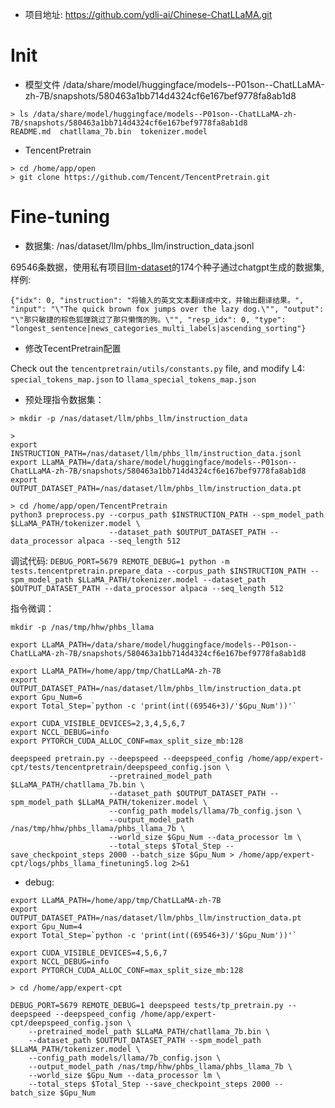 * 项目地址: https://github.com/ydli-ai/Chinese-ChatLLaMA.git



# Init

* 模型文件
/data/share/model/huggingface/models--P01son--ChatLLaMA-zh-7B/snapshots/580463a1bb714d4324cf6e167bef9778fa8ab1d8

```
> ls /data/share/model/huggingface/models--P01son--ChatLLaMA-zh-7B/snapshots/580463a1bb714d4324cf6e167bef9778fa8ab1d8
README.md  chatllama_7b.bin  tokenizer.model
```

* TencentPretrain
```
> cd /home/app/open
> git clone https://github.com/Tencent/TencentPretrain.git
```



# Fine-tuning
* 数据集: /nas/dataset/llm/phbs_llm/instruction_data.jsonl
  
69546条数据，使用私有项目[llm-dataset](http://git.dev.sendbp.com/phbs/corpus/llm-dataset)的174个种子通过chatgpt生成的数据集, 样例:  
```
{"idx": 0, "instruction": "将输入的英文文本翻译成中文，并输出翻译结果。", "input": "\"The quick brown fox jumps over the lazy dog.\"", "output": "\"那只敏捷的棕色狐狸跳过了那只懒惰的狗。\"", "resp_idx": 0, "type": "longest_sentence|news_categories_multi_labels|ascending_sorting"}
```

* 修改TecentPretrain配置

Check out the `tencentpretrain/utils/constants.py` file, and modify L4: `special_tokens_map.json` to `llama_special_tokens_map.json`


* 预处理指令数据集：

```
> mkdir -p /nas/dataset/llm/phbs_llm/instruction_data

>
export INSTRUCTION_PATH=/nas/dataset/llm/phbs_llm/instruction_data.jsonl
export LLaMA_PATH=/data/share/model/huggingface/models--P01son--ChatLLaMA-zh-7B/snapshots/580463a1bb714d4324cf6e167bef9778fa8ab1d8
export OUTPUT_DATASET_PATH=/nas/dataset/llm/phbs_llm/instruction_data.pt

> cd /home/app/open/TencentPretrain
python3 preprocess.py --corpus_path $INSTRUCTION_PATH --spm_model_path $LLaMA_PATH/tokenizer.model \
                      --dataset_path $OUTPUT_DATASET_PATH --data_processor alpaca --seq_length 512
```
调试代码: `DEBUG_PORT=5679 REMOTE_DEBUG=1 python -m tests.tencentpretrain.prepare_data --corpus_path $INSTRUCTION_PATH --spm_model_path $LLaMA_PATH/tokenizer.model --dataset_path $OUTPUT_DATASET_PATH --data_processor alpaca --seq_length 512`


指令微调：

```
mkdir -p /nas/tmp/hhw/phbs_llama

export LLaMA_PATH=/data/share/model/huggingface/models--P01son--ChatLLaMA-zh-7B/snapshots/580463a1bb714d4324cf6e167bef9778fa8ab1d8

export LLaMA_PATH=/home/app/tmp/ChatLLaMA-zh-7B
export OUTPUT_DATASET_PATH=/nas/dataset/llm/phbs_llm/instruction_data.pt
export Gpu_Num=6
export Total_Step=`python -c 'print(int((69546+3)/'$Gpu_Num'))'`

export CUDA_VISIBLE_DEVICES=2,3,4,5,6,7
export NCCL_DEBUG=info
export PYTORCH_CUDA_ALLOC_CONF=max_split_size_mb:128

deepspeed pretrain.py --deepspeed --deepspeed_config /home/app/expert-cpt/tests/tencentpretrain/deepspeed_config.json \
                      --pretrained_model_path $LLaMA_PATH/chatllama_7b.bin \
                      --dataset_path $OUTPUT_DATASET_PATH --spm_model_path $LLaMA_PATH/tokenizer.model \
                      --config_path models/llama/7b_config.json \
                      --output_model_path /nas/tmp/hhw/phbs_llama/phbs_llama_7b \
                      --world_size $Gpu_Num --data_processor lm \
                      --total_steps $Total_Step --save_checkpoint_steps 2000 --batch_size $Gpu_Num > /home/app/expert-cpt/logs/phbs_llama_finetuning5.log 2>&1
```

* debug:  
```
export LLaMA_PATH=/home/app/tmp/ChatLLaMA-zh-7B
export OUTPUT_DATASET_PATH=/nas/dataset/llm/phbs_llm/instruction_data.pt
export Gpu_Num=4
export Total_Step=`python -c 'print(int((69546+3)/'$Gpu_Num'))'`

export CUDA_VISIBLE_DEVICES=4,5,6,7
export NCCL_DEBUG=info
export PYTORCH_CUDA_ALLOC_CONF=max_split_size_mb:128

> cd /home/app/expert-cpt

DEBUG_PORT=5679 REMOTE_DEBUG=1 deepspeed tests/tp_pretrain.py --deepspeed --deepspeed_config /home/app/expert-cpt/deepspeed_config.json \
    --pretrained_model_path $LLaMA_PATH/chatllama_7b.bin \
    --dataset_path $OUTPUT_DATASET_PATH --spm_model_path $LLaMA_PATH/tokenizer.model \
    --config_path models/llama/7b_config.json \
    --output_model_path /nas/tmp/hhw/phbs_llama/phbs_llama_7b \
    --world_size $Gpu_Num --data_processor lm \
    --total_steps $Total_Step --save_checkpoint_steps 2000 --batch_size $Gpu_Num
```